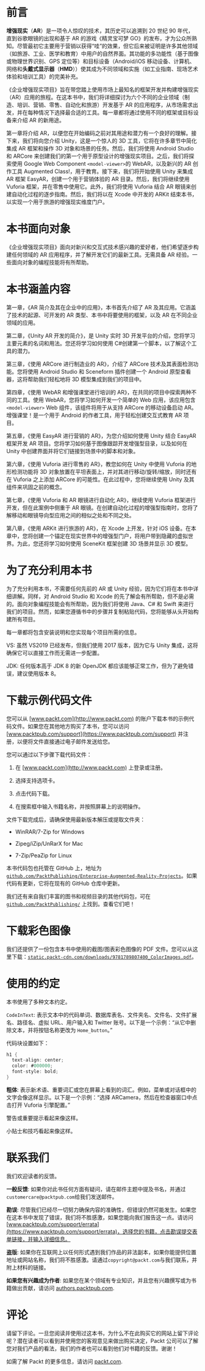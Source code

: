 # 前言

**增强现实**（**AR**）是一项令人惊叹的技术，其历史可以追溯到 20 世纪 90 年代，直到谷歌眼镜的出现和基于 AR 的游戏《精灵宝可梦 GO》的发布，才为公众所熟知。尽管最初它主要用于营销以获得“哇”的效果，但它后来被证明是许多其他领域（如旅游、工业、医学和教育）中用户的自然界面。其功能的多功能性（基于图像或物理世界识别、GPS 定位等）和目标设备（Android/iOS 移动设备、计算机、网络和**头戴式显示器**（**HMD**））使其成为不同领域和实施（如工业指南、现场艺术体验和培训工具）的完美补充。

《企业增强现实项目》旨在带您踏上使用市场上最知名的框架开发并构建增强现实（AR）应用的旅程。在这本书中，我们将详细探讨为六个不同的企业领域（制造、培训、营销、零售、自动化和旅游）开发基于 AR 的应用程序，从市场需求出发，并在每种情况下选择最合适的工具。每一章都将通过使用不同的框架或目标设备来介绍 AR 的新用途。

第一章将介绍 AR，以便您在开始编码之前对其用途和潜力有一个良好的理解。接下来，我们将向您介绍 Unity，这是一个惊人的 3D 工具，它将在许多章节中简化集成 AR 框架和操作 3D 对象和场景的任务。然后，我们将使用 Android Studio 和 ARCore 来创建我们的第一个用于原型设计的增强现实项目。之后，我们将探索使用 Google Web Component `<model-viewer>`的 WebAR，以及新兴的 AR 创作工具 Augmented Class!，用于教育。接下来，我们将开始使用 Unity 来集成 AR 框架 EasyAR，创建一个用于营销体验的 AR 目录。然后，我们将继续使用 Vuforia 框架，并在零售中使用它。此外，我们将使用 Vuforia 结合 AR 眼镜来创建自动化过程的逐步指南。然后，我们将以在 Xcode 中开发的 ARKit 结束本书，以实现一个用于旅游的增强现实维度门户。

# 本书面向对象

《企业增强现实项目》面向对新兴和交互式技术感兴趣的爱好者，他们希望逐步构建任何领域的 AR 应用程序，并了解开发它们的最新工具。无需具备 AR 经验。一些面向对象的编程技能将有所帮助。

# 本书涵盖内容

第一章，《AR 简介及其在企业中的应用》，本书首先介绍了 AR 及其应用。它涵盖了技术的起源、可开发的 AR 类型、本书中将要使用的框架，以及 AR 在不同企业领域的应用。

第二章，《Unity AR 开发的简介》，是 Unity 实时 3D 开发平台的介绍，您将学习主要元素的名词和用法。您还将学习如何使用 C#创建第一个脚本，以了解这个工具的潜力。

第三章，《使用 ARCore 进行制造业的 AR》，介绍了 ARCore 技术及其表面检测功能。您将使用 Android Studio 和 Sceneform 插件创建一个 Android 原型查看器，这将帮助我们轻松地将 3D 模型集成到我们的项目中。

第四章，《使用 WebAR 和增强课堂进行培训的 AR》，在共同的项目中探索两种不同的工具。使用 WebAR，您将学习如何开发一个简单的 Web 应用，该应用包含`<model-viewer>` Web 组件，该组件将用于从支持 ARCore 的移动设备启动 AR。增强课堂！是一个用于 Android 的作者工具，用于轻松创建交互式教育 AR 项目。

第五章，《使用 EasyAR 进行营销的 AR》，为您介绍如何使用 Unity 结合 EasyAR 框架开发 AR 项目。您将学习如何基于图像跟踪开发增强型目录，以及如何在 Unity 中创建界面并将它们链接到场景中的脚本和对象。

第六章，《使用 Vuforia 进行零售的 AR》，教您如何在 Unity 中使用 Vuforia 的地形检测功能将 3D 对象放置在平坦表面上，并对其进行移动/旋转/缩放，同时还有在 Vuforia 之上添加 ARCore 的可能性。在此过程中，您将继续使用 Unity 及其组件来巩固之前的概念。

第七章，《使用 Vuforia 和 AR 眼镜进行自动化 AR》，继续使用 Vuforia 框架进行开发，但在此案例中侧重于 AR 眼镜。在创建自动化过程的增强型指南时，您将了解移动和眼镜导向型应用之间的相似之处和不同之处。

第八章，《使用 ARKit 进行旅游的 AR》，在 Xcode 上开发，针对 iOS 设备。在本章中，您将创建一个锚定在现实世界中的增强型门户，将用户带到隐藏的虚拟世界。为此，您还将学习如何使用 SceneKit 框架创建 3D 场景并显示 3D 模型。

# 为了充分利用本书

为了充分利用本书，不需要任何先前的 AR 或 Unity 经验，因为它们将在本书中详细讲解。同样，对 Android Studio 和 Xcode 的先了解会有所帮助，但不是必需的。面向对象编程技能会有所帮助，因为我们将使用 Java、C# 和 Swift 来进行我们的项目。然而，如果您遵循书中的步骤并复制粘贴代码，您将能够从头开始构建所有项目。

每一章都将包含安装说明和您实现每个项目所需的信息。

VS: 虽然 VS2019 已经发布，但我们使用 2017 版本，因为它与 Unity 集成，这将确保它可以直接工作而无需进一步配置。

JDK: 任何版本高于 JDK 8 的新 OpenJDK 都应该能够正常工作，但为了避免错误，建议使用版本 8。

# 下载示例代码文件

您可以从 [www.packt.com](http://www.packt.com) 的账户下载本书的示例代码文件。如果您在其他地方购买了本书，您可以访问 [www.packtpub.com/support](https://www.packtpub.com/support) 并注册，以便将文件直接通过电子邮件发送给您。

您可以通过以下步骤下载代码文件：

1.  在 [www.packt.com](http://www.packt.com) 上登录或注册。

1.  选择支持选项卡。

1.  点击代码下载。

1.  在搜索框中输入书籍名称，并按照屏幕上的说明操作。

文件下载完成后，请确保使用最新版本解压或提取文件夹：

+   WinRAR/7-Zip for Windows

+   Zipeg/iZip/UnRarX for Mac

+   7-Zip/PeaZip for Linux

本书代码包也托管在 GitHub 上，地址为 [`github.com/PacktPublishing/Enterprise-Augmented-Reality-Projects`](https://github.com/PacktPublishing/Enterprise-Augmented-Reality-Projects)。如果代码有更新，它将在现有的 GitHub 仓库中更新。

我们还有来自我们丰富的图书和视频目录的其他代码包，可在 [`github.com/PacktPublishing/`](https://github.com/PacktPublishing/) 上找到。查看它们吧！

# 下载彩色图像

我们还提供了一份包含本书中使用的截图/图表彩色图像的 PDF 文件。您可以从这里下载：[`static.packt-cdn.com/downloads/9781789807400_ColorImages.pdf`](https://static.packt-cdn.com/downloads/9781789807400_ColorImages.pdf)。

# 使用的约定

本书使用了多种文本约定。

`CodeInText`: 表示文本中的代码单词、数据库表名、文件夹名、文件名、文件扩展名、路径名、虚拟 URL、用户输入和 Twitter 账号。以下是一个示例：“从它中删除文本，并将按钮名称更改为 `Home_button`。”

代码块设置如下：

```cs
h1 {
  text-align: center;
  color: #000000;
  font-style: bold;
}
```

**粗体**: 表示新术语、重要词汇或您在屏幕上看到的词汇。例如，菜单或对话框中的文字会像这样显示。以下是一个示例：“选择 ARCamera，然后在检查器窗口中点击打开 Vuforia 引擎配置。”

警告或重要提示看起来像这样。

小贴士和技巧看起来像这样。

# 联系我们

我们欢迎读者的反馈。

**一般反馈**: 如果你对此书任何方面有疑问，请在邮件主题中提及书名，并通过`customercare@packtpub.com`给我们发送邮件。

**勘误**: 尽管我们已经尽一切努力确保内容的准确性，但错误仍然可能发生。如果您在这本书中发现了错误，我们将不胜感激，如果您能向我们报告这一点。请访问 [www.packtpub.com/support/errata](https://www.packtpub.com/support/errata)，选择您的书籍，点击勘误提交表单链接，并输入详细信息。

**盗版**: 如果你在互联网上以任何形式遇到我们作品的非法副本，如果你能提供位置地址或网站名称，我们将不胜感激。请通过`copyright@packt.com`与我们联系，并附上材料的链接。

**如果您有兴趣成为作者**: 如果您在某个领域有专业知识，并且您有兴趣撰写或为书籍做出贡献，请访问 [authors.packtpub.com](http://authors.packtpub.com/).

# 评论

请留下评论。一旦您阅读并使用过这本书，为什么不在此购买它的网站上留下评论呢？潜在读者可以看到并使用您的客观意见来做出购买决定，Packt 公司可以了解您对我们产品的看法，我们的作者也可以看到他们对书籍的反馈。谢谢！

如需了解 Packt 的更多信息，请访问 [packt.com](http://www.packt.com/).
